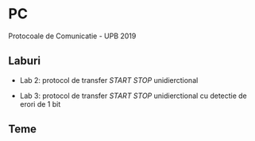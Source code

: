 # PC
Protocoale de Comunicatie - UPB 2019

## Laburi

- Lab 2: protocol de transfer *START STOP* unidierctional

- Lab 3: protocol de transfer *START STOP* unidierctional cu detectie de erori de 1 bit

## Teme
